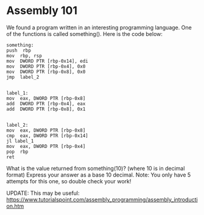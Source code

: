 # Assembly 101

We found a program written in an interesting programming language. One of the functions is called something(). Here is the code below:

```
something:
push  rbp
mov  rbp, rsp
mov  DWORD PTR [rbp-0x14], edi
mov  DWORD PTR [rbp-0x4], 0x0
mov  DWORD PTR [rbp-0x8], 0x0
jmp  label_2


label_1:
mov  eax, DWORD PTR [rbp-0x8]
add  DWORD PTR [rbp-0x4], eax
add  DWORD PTR [rbp-0x8], 0x1


label_2:
mov  eax, DWORD PTR [rbp-0x8]
cmp  eax, DWORD PTR [rbp-0x14]
jl label_1
mov  eax, DWORD PTR [rbp-0x4]
pop  rbp
ret
```

What is the value returned from something(10)? (where 10 is in decimal format) Express your answer as a base 10 decimal.
Note: You only have 5 attempts for this one, so double check your work!

UPDATE: This may be useful: https://www.tutorialspoint.com/assembly_programming/assembly_introduction.htm